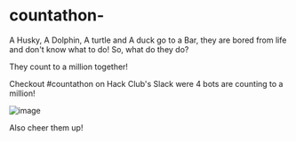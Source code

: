 # countathon-

A Husky, A Dolphin, A turtle and A duck go to a Bar, they are bored from life and don't know what to do! So, what do they do?

They count to a million together!

Checkout #countathon on Hack Club's Slack were 4 bots are counting to a million! 

![image](https://cloud-q9gs6ktkc-hack-club-bot.vercel.app/0image.png)

Also cheer them up!
